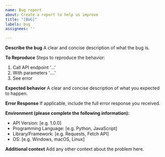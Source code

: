 ```yaml
---
name: Bug report
about: Create a report to help us improve
title: "[BUG]"
labels: bug
assignees: ''

---
```


**Describe the bug**
A clear and concise description of what the bug is.

**To Reproduce**
Steps to reproduce the behavior:
1. Call API endpoint '...'
2. With parameters '....'
3. See error

**Expected behavior**
A clear and concise description of what you expected to happen.

**Error Response**
If applicable, include the full error response you received.

**Environment (please complete the following information):**
- API Version: [e.g. 1.0.0]
- Programming Language: [e.g. Python, JavaScript]
- Library/Framework: [e.g. Requests, Fetch API]
- OS: [e.g. Windows, macOS, Linux]

**Additional context**
Add any other context about the problem here.
